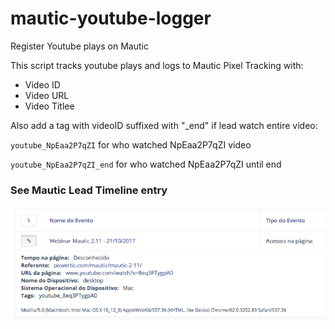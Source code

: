 # mautic-youtube-logger

Register Youtube plays on Mautic

This script tracks youtube plays and logs to Mautic Pixel Tracking with:

- Video ID
- Video URL
- Video Titlee

Also add a tag with videoID suffixed with "_end" if lead watch entire video:

`youtube_NpEaa2P7qZI` for who watched NpEaa2P7qZI video

`youtube_NpEaa2P7qZI_end` for who watched NpEaa2P7qZI until end

### See Mautic Lead Timeline entry

![Example](lead-timeline.png)
